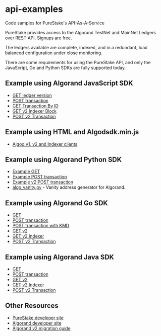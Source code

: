 # api-examples
Code samples for PureStake's API-As-A-Service

PureStake provides access to the Algorand TestNet and MainNet Ledgers over REST API. Signups are free.

The ledgers available are complete, indexed, and in a redundant, load balanced configuration under close monitoring.  

There are some requirements for using the PureStake API, and only the JavaScript, Go and Python SDKs are fully supported today. 


## Example using Algorand JavaScript SDK

* [GET ledger version](javascript-examples/get_versions.js)
* [POST transaction](javascript-examples/submit_tx.js)
* [GET Transaction By ID](javascript-examples/get_tx.js)
* [GET v2 Indexer Block](javascript-examples/v2/indexer_block.js)
* [POST v2 Transaction](javascript-examples/v2/algod_submit_tx.js)

## Example using HTML and Algodsdk.min.js

* [Algod v1, v2 and Indexer clients](javascript-examples/html-client-declaration.html)

## Example using Algorand Python SDK

* [Example GET](python-examples/example_custom_header.py)
* [Example POST transaction](python-examples/complete_example.py)
* [Example v2 POST transaction](python-examples/complete_example_v2.py)
* [algo_vanity.py](python-examples/algo_vanity.py) - Vanity address generator for Algorand.

## Example using Algorand Go SDK

* [GET](go-examples/example_custom_header.go)
* [POST transaction](go-examples/submit_tx.go)
* [POST transaction with KMD](go-examples/signsubmit.go)
* [GET v2](go-examples/v2/example_custom_header.go)
* [GET v2 Indexer](go-examples/v2/submit_tx.go)
* [POST v2 Transaction](go-examples/v2/indexer_search_asset.go)

## Example using Algorand Java SDK

* [GET](java-examples/ExampleCustomHeader.java)
* [POST transaction](java-examples/SubmitTx.java)
* [GET v2](java-examples/v2/ExampleCustomHeader.java)
* [GET v2 Indexer](java-examples/v2/IndexerAssetSearch.java)
* [POST v2 Transaction](java-examples/v2/SubmitTx.java)

## Other Resources

* [PureStake developer site](https://developer.purestake.io)
* [Algorand developer site](https://developer.algorand.com)
* [Algorand v2 migration guide](https://developer.algorand.org/docs/reference/sdks/migration/)


